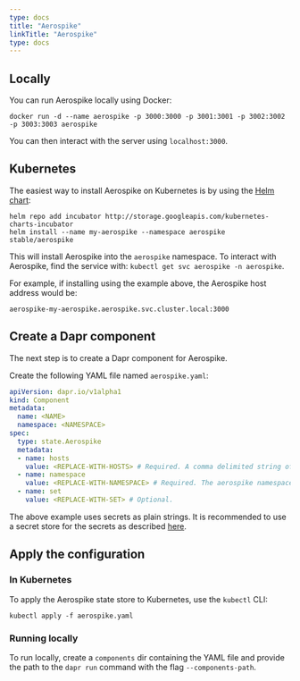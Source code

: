 ```yaml
---
type: docs
title: "Aerospike"
linkTitle: "Aerospike"
type: docs
---
```


## Locally

You can run Aerospike locally using Docker:

```
docker run -d --name aerospike -p 3000:3000 -p 3001:3001 -p 3002:3002 -p 3003:3003 aerospike
```

You can then interact with the server using `localhost:3000`.

## Kubernetes

The easiest way to install Aerospike on Kubernetes is by using the [Helm chart](https://github.com/helm/charts/tree/master/stable/aerospike):

```
helm repo add incubator http://storage.googleapis.com/kubernetes-charts-incubator
helm install --name my-aerospike --namespace aerospike stable/aerospike
```

This will install Aerospike into the `aerospike` namespace.
To interact with Aerospike, find the service with: `kubectl get svc aerospike -n aerospike`.

For example, if installing using the example above, the Aerospike host address would be:

`aerospike-my-aerospike.aerospike.svc.cluster.local:3000`

## Create a Dapr component

The next step is to create a Dapr component for Aerospike.

Create the following YAML file named `aerospike.yaml`:

```yaml
apiVersion: dapr.io/v1alpha1
kind: Component
metadata:
  name: <NAME>
  namespace: <NAMESPACE>
spec:
  type: state.Aerospike
  metadata:
  - name: hosts
    value: <REPLACE-WITH-HOSTS> # Required. A comma delimited string of hosts. Example: "aerospike:3000,aerospike2:3000"
  - name: namespace
    value: <REPLACE-WITH-NAMESPACE> # Required. The aerospike namespace.
  - name: set
    value: <REPLACE-WITH-SET> # Optional.
```

The above example uses secrets as plain strings. It is recommended to use a secret store for the secrets as described [here](../../concepts/secrets/README.md).


## Apply the configuration

### In Kubernetes

To apply the Aerospike state store to Kubernetes, use the `kubectl` CLI:

```
kubectl apply -f aerospike.yaml
```

### Running locally

To run locally, create a `components` dir containing the YAML file and provide the path to the `dapr run` command with the flag `--components-path`.
